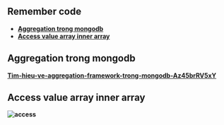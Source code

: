## Remember code

<ul>
<li>
<a href="#aggregation"><strong>Aggregation trong mongodb<strong/></a>
</li>
<li>
<a href="#access"><strong>Access value array inner array<strong/></a>
</li>
</ul>

<h2 id="aggregation">Aggregation trong mongodb</h2>
<a target="_blank" href="https://viblo.asia/p/tim-hieu-ve-aggregation-framework-trong-mongodb-Az45brRV5xY">Tim-hieu-ve-aggregation-framework-trong-mongodb-Az45brRV5xY</a>
<br/>
<h2 id="access">Access value array inner array</h2>
<img alt="access" src="https://user-images.githubusercontent.com/94210121/205855479-e71d5b9d-7c24-4e49-9d23-c8d8ffb235ef.png"/>
